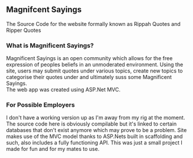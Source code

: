 ## Magnifcent Sayings
The Source Code for the website formally known as Rippah Quotes and Ripper Quotes

### What is Magnificent Sayings?
Magnificent Sayings is an open community which allows for the free expression of peoples beliefs in an unmoderated environment.
Using the site, users may submit quotes under various topics, create new topics to categorise their quotes under and 
ultimately suss some Magnificent Sayings.    
The web app was created using ASP.Net MVC.

### For Possible Employers
I don't have a working version up as I'm away from my rig at the moment.
The source code here is obviously compilable but it's linked to certain databases that don't exist anymore
which may prove to be a problem.
Site makes use of the MVC model thanks to ASP.Nets built in scaffolding and such, also includes a fully functioning API.
This was just a small project I made for fun and for my mates to use.
